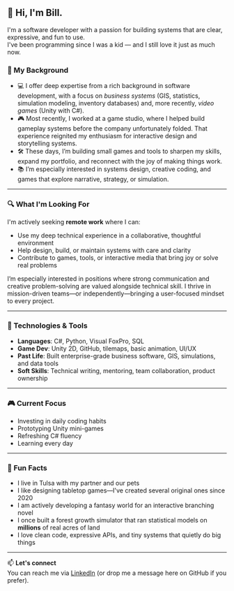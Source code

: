 ## 👋 Hi, I'm Bill.

I'm a software developer with a passion for building systems that are clear, expressive, and fun to use.  
I've been programming since I was a kid — and I still love it just as much now.

### 💼 My Background

- 💻 I offer deep expertise from a rich background in software development, with a focus on *business systems* (GIS, statistics, simulation modeling, inventory databases) and, more recently, *video games* (Unity with C#).
- 🎮 Most recently, I worked at a game studio, where I helped build gameplay systems before the company unfortunately folded. That experience reignited my enthusiasm for interactive design and storytelling systems.
- 🛠️ These days, I’m building small games and tools to sharpen my skills, expand my portfolio, and reconnect with the joy of making things work.
- 📚 I’m especially interested in systems design, creative coding, and games that explore narrative, strategy, or simulation.

---

### 🔍 What I'm Looking For

I'm actively seeking **remote work** where I can:

- Use my deep technical experience in a collaborative, thoughtful environment
- Help design, build, or maintain systems with care and clarity
- Contribute to games, tools, or interactive media that bring joy or solve real problems

I’m especially interested in positions where strong communication and creative problem-solving are valued alongside technical skill. I thrive in mission-driven teams—or independently—bringing a user-focused mindset to every project.

---

### 🧰 Technologies & Tools

- **Languages**: C#, Python, Visual FoxPro, SQL
- **Game Dev**: Unity 2D, GitHub, tilemaps, basic animation, UI/UX
- **Past Life**: Built enterprise-grade business software, GIS, simulations, and data tools
- **Soft Skills**: Technical writing, mentoring, team collaboration, product ownership

---

### 🎮 Current Focus

- Investing in daily coding habits
- Prototyping Unity mini-games
- Refreshing C# fluency
- Learning every day

---

### 🌱 Fun Facts

- I live in Tulsa with my partner and our pets
- I like designing tabletop games—I've created several original ones since 2020
- I am actively developing a fantasy world for an interactive branching novel
- I once built a forest growth simulator that ran statistical models on **millions** of real acres of land
- I love clean code, expressive APIs, and tiny systems that quietly do big things

---

📫 **Let's connect**  
You can reach me via [LinkedIn](https://www.linkedin.com/in/deveaswj/) (or drop me a message here on GitHub if you prefer).
